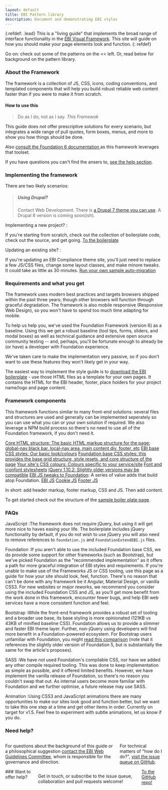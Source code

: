 ```yaml
---
layout: default
title: EBI Pattern library
description: Document and demonstrating EBI styles
---
```


{:refdef: .lead}
This is a "living guide" that implements the broad range of interface functionality in the <a href="https://github.com/ebiwd/EBI-Framework">EBI Visual Framework</a>. This site will guide on how you should make your page elements look and function.
{: refdef}

Go on: check out some of the patterns on the << left. Or, read below for background on the pattern library.

### About the Framework

<p>The framework is a collection of JS, CSS, icons, coding conventions, and templated components that will help you build robust reliable web content faster than if you were to make it from scratch.</p>

<section id="overview" data-magellan-target="overview" markdown="1">

#### How to use this
<blockquote class="float-right lead quote ebi-color">
  Do as I do, not as I say.
  <cite class="text-right">This Framewok</cite>
</blockquote>

This guide does not offer prescriptive solutions for every scenario, but integrates a wide range of pull quotes, form boxes, menus, and more to show you how things should be done.

Also <a href="http://foundation.zurb.com/sites/docs/global.html">consult the Foundation 6 documentation <i class="icon icon-generic" data-icon="x"></i></a> as this framework leverages that toolset.

If you have questions you can't find the ansers to, <a href="#help">see the help section</a>.

### Implementing the framework

<p>There are two likely scenarios:</p>

<blockquote class="float-right columns medium-5"><h5>Using Drupal?</h5> Contact Web Development. There is <a href="https://github.com/ebiwd/drupal_7_ebi_framework">a Drupal 7 theme you can use</a>. A Drupal 8 version is coming soon(ish).</blockquote>

Implementing a new project?
  :<p>If you're starting from scratch, check out the collection of boilerplate code, check out the source, and get going. <a href="https://ebiwd.github.io/EBI-Pattern-library/sample-site/" class="readmore">To the boilerplate</a></p>

Updating an existing site?
  :<p>If you're updating an EBI Compliance theme site, you'll just need to replace a few JS/CSS files, change some layout classes, and make minore tweaks. It could take as little as 30 minutes. <a href="https://github.com/ebiwd/EBI-Framework/blob/gh-pages/sample-site/migrations/testMigration.js" class="readmore">Run your own sample auto-migration</a></p>

### Requirements and what you get

<p>The framework uses modern best practices and targets browsers shipped within the past three years; though other browsers will function through graceful degradation. The framework is also mobile responsive (Responsive Web Design), so you won't have to spend too much time adapting for mobile.</p>

<p>To help us help you, we've used the Foundation Framework (version 6) as a baseline. Using this we get a robust baseline (tool tips, forms, sliders, and modal boxes) as well as technical guidance and extensive open source community testing -- and, perhaps, you'll be fortunate enough to already be (or have) a developer with Foundation experience.</p>

<p>We've taken care to make the implementation very passive, so if you don't want to use these features they won't likely get in your way.</p>

<p>The easiest way to implement the style guide is to <a href="https://ebiwd.github.io/EBI-Pattern-library/sample-site/">download the EBI boilerplate</a> - use those HTML files as a template for your own pages. It contains the HTML for the EBI header, footer, place holders for your project name/logo and page content.</p>

### Framework components

<p>This framework functions similar to many front-end solutions: several files and structures are used and generally can be implemented seperately so you can use what you can or your own solution if required. We also leverage a NPM build process so there's no need to use all of the Foundation framework, if you don't need it.</p>


<div class="button-grid">
  <a class="button primary columns medium-12" href="#">Core HTML structure: The basic HTML markup structure for the page: global-nav black bar, local-nav area, main content div, footer, etc</a>
  <a class="button primary columns medium-12" href="css/ebi-global.css">EBI base CSS styles: Our basic look/colours</a>
  <a class="button primary columns medium-12" href="https://ebiwd.github.io/EBI-Framework/libraries/foundation-6/css/foundation.css">Foundation base CSS styles: this provides the base grid structure, style resets, and core structure of the page</a>
  <a class="button primary columns medium-12" href="css/theme-embl-petrol.css">Your site's CSS colours: Colours specific to your service/site</a>
  <a class="button primary columns medium-12" href="#">Font and iconfont stylesheets</a>
  <a class="button primary columns medium-12" href="#">jQuery 1.10.2: Slightly older versions may be compatible</a>
  <a class="button primary columns medium-12" href="#"><a href="https://ebiwd.github.io/EBI-Framework/js/foundationExtendEBI.js">EBI JS tweaks to Foundation</a>: A series of value adds that build atop Foundation.</a>
  <a class="button primary columns medium-12" href="#">EBI JS</a>
  <a class="button primary columns medium-12" href="#">Cookie JS</a>
  <a class="button primary columns medium-12" href="#">Footer JS</a>
</div>

<span class="icon icon-fileformats" data-icon="p"></span>

In short: add header markup, footer markup, CSS and JS. Then add content.

To get started check out the structure of the <a href="sample-site">sample boiler plate page</a>.

### FAQs

JavaScript
:The framework does not require jQuery, but using it will get more nice to haves easing your life. The boilerplate includes jQuery functionality by default, if you do not wish to use jQuery you will also need to remove references to <code>foundation.js</code> and <code>FoundationExtendEBI.js</code> files.

Foundation
:If you aren't able to use the included Foundation base CSS, we do provide some support for other frameworks (such as Bootstrap), but we've picked Foundation as the "recommended implementation" as it offers a path for more graceful integration of EBI styles and requirements.
  If you're unable to make use of the Frameworks JS or CSS tooling, use this page as a guide for how your site should look, feel, function. There's no reason that can't be done with any framework be it Angular, Material Design, or vanilla CSS3.
  For new websites or major reworks, we recommend you consider using the included Foundation CSS and JS, as you'll get more benefit from the work done in this framework, encounter fewer bugs, and help EBI web services have a more consistent function and feel.

Bootstrap
:While the front-end framework provides a robust set of tooling and a broader use base, its base styling is more opinionated (121KB vs 43KB of minified baseline CSS). Foundation allows us to provide a slimmer and faster EBI theme layer. Further, non-jQuery using developers will find more benefit in a Foundation-powered ecosystem. For Bootstrap users unfamiliar with Foundation, you might <a href="https://www.codementor.io/css/tutorial/bootstrap-3-vs-foundation-5-front-end-framework-comparison">read this comparison</a> (note that it references the slightly older version of Foundation 5, but is substantially the same for the article's proposes).

SASS
:We have not used Foundation's compilable CSS, nor have we added any other compile required tooling. This was done to keep implementation as simple as possible, and it offered limited benefits. However, we have implement the vanilla release of Foundation, so there's no reason you couldn't swap that out. As internal users become more familiar with Foundation and we further optimise, a future release may use SASS.

Animation
:Using CSS3 and JavaScript animations there are many opportunities to make our sites look good and function better, but we want to take this one step at a time and get other items in order. Currently on target for v1.5. <span data-tooltip aria-haspopup="true" class="has-tip" data-disable-hover='false' tabindex=1 title="Foundation does have a complementary animation toolset that we've not bundled, but you could...">Feel free to experiment with subtle animations</span>, let us know if you do.

</section>

<section id="help" data-magellan-target="help" markdown="1">

### Need help?

<div class="row">

  <div class="columns medium-6">
    <p>For questions about the background of this guide or a philosophical suggestion <a href="https://www.ebi.ac.uk/seqdb/confluence/display/WGC/Web+Guidelines+committee">contact the EBI Web Guidelines Committee</a>, whom is responsible for the governance and direction.</p>
    <p>For technical matters of "how do I do?", <a href="https://github.com/ebiwd/EBI-Pattern-library/issues">visit the issue queue on GitHub</a>.</p>
  </div>

  <div class="columns callout secondary medium-6">
    ### Want to offer help?</h3>
    <p>Get in touch, or subscribe to the issue queue, collaboration and pull requests welcome!</p>
    <a href="https://github.com/ebiwd/EBI-Pattern-library/" class="button readmore">To the GitHub repo!</a>
  </div>

</div>

</section>
